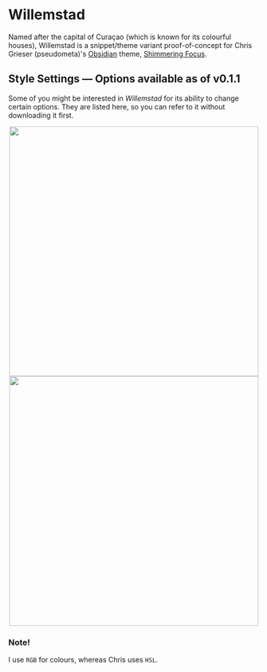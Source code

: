 # Willemstad
Named after the capital of Curaçao (which is known for its colourful houses), Willemstad is a snippet/theme variant proof-of-concept for Chris Grieser (pseudometa)'s [Obsidian](https://obsidian.md/) theme, [Shimmering Focus](https://github.com/chrisgrieser/shimmering-focus).

## Style Settings — Options available as of v0.1.1
Some of you might be interested in _Willemstad_ for its ability to change certain options. They are listed here, so you can refer to it without downloading it first.

<p align="center">
<img src="https://user-images.githubusercontent.com/43155211/151665915-15190bff-b1e2-4220-8c82-e19800b6f5dd.png" width="500">
<img src="https://user-images.githubusercontent.com/43155211/151665942-b3959d20-817e-4ce2-abc3-cc061b86b5bc.png" width="500">
</p>

### Note!
I use `RGB` for colours, whereas Chris uses `HSL`.
